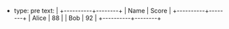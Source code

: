 - type: pre
  text: |
    +----------+--------+
    | Name     | Score  |
    +----------+--------+
    | Alice    |  88    |
    | Bob      |  92    |
    +----------+--------+

